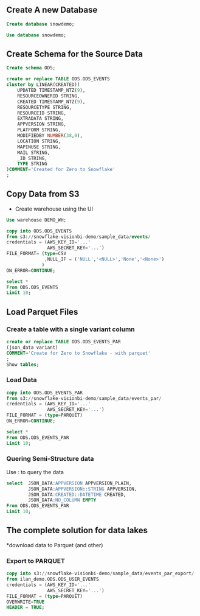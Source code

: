 ## Create A new Database
```sql
Create database snowdemo;

Use database snowdemo;
```

## Create Schema for the Source Data
```sql
Create schema ODS;
```
```sql
create or replace TABLE ODS.ODS_EVENTS 
cluster by LINEAR(CREATED)(
	UPDATED TIMESTAMP_NTZ(9),
	RESOURCEOWNERID STRING,
	CREATED TIMESTAMP_NTZ(9),
	RESOURCETYPE STRING,
	RESOURCEID STRING,
	EXTRADATA STRING,
	APPVERSION STRING,
	PLATFORM STRING,
	MODIFIEDBY NUMBER(38,0),
	LOCATION STRING,
	MAPINUSE STRING,
	MAIL STRING,
	_ID STRING,
	TYPE STRING
)COMMENT='Created for Zero to Snowflake'
;
```
## Copy Data from S3
* Create warehouse using the UI
```sql
Use warehouse DEMO_WH;

copy into ODS.ODS_EVENTS
from s3://snowflake-visionbi-demo/sample_data/events/
credentials = (AWS_KEY_ID='...' 
               AWS_SECRET_KEY='...')
FILE_FORMAT= (type=CSV
              ,NULL_IF = ('NULL','<NULL>','None','<None>')
             )
ON_ERROR=CONTINUE;
```

```sql
select *
From ODS.ODS_EVENTS
Limit 10;
```
## Load Parquet Files

### Create a table with a single variant column 
```sql
create or replace TABLE ODS.ODS_EVENTS_PAR
(json_data variant)
COMMENT='Create for Zero to Snowflake - with parquet'
;
Show tables;
```

### Load Data
```sql
copy into ODS.ODS_EVENTS_PAR
from s3://snowflake-visionbi-demo/sample_data/events_par/
credentials = (AWS_KEY_ID='...' 
               AWS_SECRET_KEY='...')
FILE_FORMAT = (type=PARQUET)
ON_ERROR=CONTINUE;

select *
From ODS.ODS_EVENTS_PAR
Limit 10;
```

### Quering Semi-Structure data
Use <column-name>:<attribute> to query the data
	
```sql
select  JSON_DATA:APPVERSION APPVERSION_PLAIN,
        JSON_DATA:APPVERSION::STRING APPVERSION,
        JSON_DATA:CREATED::DATETIME CREATED,
        JSON_DATA:NO_COLUMN EMPTY
From ODS.ODS_EVENTS_PAR
Limit 10;
```

## The complete solution for data lakes
*download data to Parquet (and other)

### Export to PARQUET
```sql
copy into s3://snowflake-visionbi-demo/sample_data/events_par_export/
from ilan_demo.ODS.ODS_USER_EVENTS
credentials = (AWS_KEY_ID='...' 
               AWS_SECRET_KEY='...')
FILE_FORMAT = (type=PARQUET)
OVERWRITE=TRUE
HEADER = TRUE;
```

